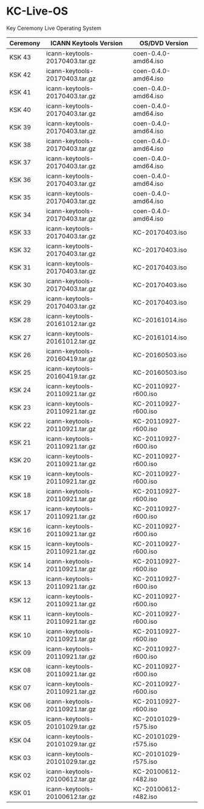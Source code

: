 # KC-Live-OS
Key Ceremony Live Operating System


Ceremony | ICANN Keytools Version         | OS/DVD Version
-------- | ------------------------------ | -----------------
KSK 43	 | icann-keytools-20170403.tar.gz | coen-0.4.0-amd64.iso
KSK 42	 | icann-keytools-20170403.tar.gz | coen-0.4.0-amd64.iso
KSK 41	 | icann-keytools-20170403.tar.gz | coen-0.4.0-amd64.iso
KSK 40	 | icann-keytools-20170403.tar.gz | coen-0.4.0-amd64.iso
KSK 39	 | icann-keytools-20170403.tar.gz | coen-0.4.0-amd64.iso
KSK 38	 | icann-keytools-20170403.tar.gz | coen-0.4.0-amd64.iso
KSK 37	 | icann-keytools-20170403.tar.gz | coen-0.4.0-amd64.iso
KSK 36	 | icann-keytools-20170403.tar.gz | coen-0.4.0-amd64.iso
KSK 35	 | icann-keytools-20170403.tar.gz | coen-0.4.0-amd64.iso  
KSK 34	 | icann-keytools-20170403.tar.gz | coen-0.4.0-amd64.iso  
KSK 33	 | icann-keytools-20170403.tar.gz | KC-20170403.iso  
KSK 32	 | icann-keytools-20170403.tar.gz | KC-20170403.iso  
KSK 31	 | icann-keytools-20170403.tar.gz | KC-20170403.iso  
KSK 30	 | icann-keytools-20170403.tar.gz | KC-20170403.iso
KSK 29	 | icann-keytools-20170403.tar.gz | KC-20170403.iso
KSK 28	 | icann-keytools-20161012.tar.gz | KC-20161014.iso
KSK 27	 | icann-keytools-20161012.tar.gz | KC-20161014.iso
KSK 26	 | icann-keytools-20160419.tar.gz | KC-20160503.iso
KSK 25	 | icann-keytools-20160419.tar.gz | KC-20160503.iso
KSK 24	 | icann-keytools-20110921.tar.gz | KC-20110927-r600.iso
KSK 23   | icann-keytools-20110921.tar.gz | KC-20110927-r600.iso
KSK 22	 | icann-keytools-20110921.tar.gz | KC-20110927-r600.iso
KSK 21	 | icann-keytools-20110921.tar.gz | KC-20110927-r600.iso
KSK 20	 | icann-keytools-20110921.tar.gz | KC-20110927-r600.iso
KSK 19	 | icann-keytools-20110921.tar.gz | KC-20110927-r600.iso
KSK 18	 | icann-keytools-20110921.tar.gz | KC-20110927-r600.iso
KSK 17	 | icann-keytools-20110921.tar.gz | KC-20110927-r600.iso
KSK 16	 | icann-keytools-20110921.tar.gz | KC-20110927-r600.iso
KSK 15	 | icann-keytools-20110921.tar.gz | KC-20110927-r600.iso
KSK 14	 | icann-keytools-20110921.tar.gz | KC-20110927-r600.iso
KSK 13	 | icann-keytools-20110921.tar.gz | KC-20110927-r600.iso
KSK 12	 | icann-keytools-20110921.tar.gz | KC-20110927-r600.iso
KSK 11	 | icann-keytools-20110921.tar.gz | KC-20110927-r600.iso
KSK 10	 | icann-keytools-20110921.tar.gz | KC-20110927-r600.iso
KSK 09	 | icann-keytools-20110921.tar.gz | KC-20110927-r600.iso
KSK 08	 | icann-keytools-20110921.tar.gz | KC-20110927-r600.iso
KSK 07	 | icann-keytools-20110921.tar.gz | KC-20110927-r600.iso
KSK 06	 | icann-keytools-20110921.tar.gz | KC-20110927-r600.iso
KSK 05	 | icann-keytools-20101029.tar.gz | KC-20101029-r575.iso
KSK 04	 | icann-keytools-20101029.tar.gz | KC-20101029-r575.iso
KSK 03	 | icann-keytools-20101029.tar.gz | KC-20101029-r575.iso
KSK 02	 | icann-keytools-20100612.tar.gz | KC-20100612-r482.iso
KSK 01	 | icann-keytools-20100612.tar.gz | KC-20100612-r482.iso
